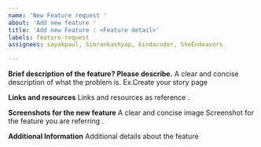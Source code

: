```yaml
---
name: 'New Feature request '
about: 'Add new feature '
title: 'Add new Feature : <Feature detail>'
labels: feature-request
assignees: sayakpaul, Simrankashyap, kindacoder, SheEndeavors

---
```


**Brief description of the feature? Please describe.**
A clear and concise description of what the problem is. Ex.Create your story page

**Links and resources**
Links and resources as reference .

**Screenshots for the new feature**
A clear and concise image Screenshot for the feature you are referring .

**Additional Information**
Additional details about the feature

